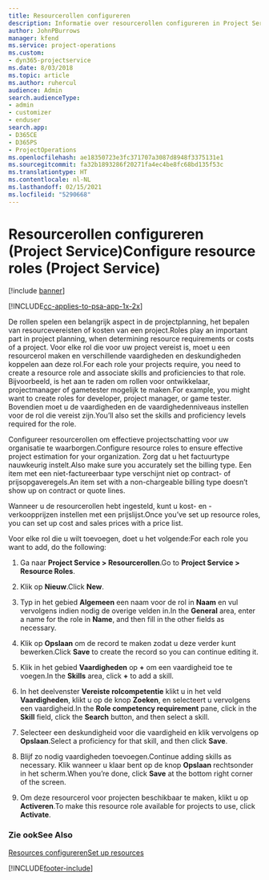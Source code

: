 ```yaml
---
title: Resourcerollen configureren
description: Informatie over resourcerollen configureren in Project Service
author: JohnPBurrows
manager: kfend
ms.service: project-operations
ms.custom:
- dyn365-projectservice
ms.date: 8/03/2018
ms.topic: article
ms.author: ruhercul
audience: Admin
search.audienceType:
- admin
- customizer
- enduser
search.app:
- D365CE
- D365PS
- ProjectOperations
ms.openlocfilehash: ae18350723e3fc371707a3087d8948f3375131e1
ms.sourcegitcommit: fa32b1893286f20271fa4ec4be8fc68bd135f53c
ms.translationtype: HT
ms.contentlocale: nl-NL
ms.lasthandoff: 02/15/2021
ms.locfileid: "5290668"
---
```

# <a name="configure-resource-roles-project-service"></a><span data-ttu-id="cc090-103">Resourcerollen configureren (Project Service)</span><span class="sxs-lookup"><span data-stu-id="cc090-103">Configure resource roles (Project Service)</span></span>

[!include [banner](../includes/psa-now-project-operations.md)]

[!INCLUDE[cc-applies-to-psa-app-1x-2x](../includes/cc-applies-to-psa-app-1x-2x.md)]

<span data-ttu-id="cc090-104">De rollen spelen een belangrijk aspect in de projectplanning, het bepalen van resourcevereisten of kosten van een project.</span><span class="sxs-lookup"><span data-stu-id="cc090-104">Roles play an important part in project planning, when determining resource requirements or costs of a project.</span></span> <span data-ttu-id="cc090-105">Voor elke rol die voor uw project vereist is, moet u een resourcerol maken en verschillende vaardigheden en deskundigheden koppelen aan deze rol.</span><span class="sxs-lookup"><span data-stu-id="cc090-105">For each role your projects require, you need to create a resource role and associate skills and proficiencies to that role.</span></span> <span data-ttu-id="cc090-106">Bijvoorbeeld, is het aan te raden om rollen voor ontwikkelaar, projectmanager of gametester mogelijk te maken.</span><span class="sxs-lookup"><span data-stu-id="cc090-106">For example, you might want to create roles for developer, project manager, or game tester.</span></span> <span data-ttu-id="cc090-107">Bovendien moet u de vaardigheden en de vaardighedenniveaus instellen voor de rol die vereist zijn.</span><span class="sxs-lookup"><span data-stu-id="cc090-107">You’ll also set the skills and proficiency levels required for the role.</span></span>  
  
 <span data-ttu-id="cc090-108">Configureer resourcerollen om effectieve projectschatting voor uw organisatie te waarborgen.</span><span class="sxs-lookup"><span data-stu-id="cc090-108">Configure resource roles to ensure effective project estimation for your organization.</span></span>  <span data-ttu-id="cc090-109">Zorg dat u het factuurtype nauwkeurig instelt.</span><span class="sxs-lookup"><span data-stu-id="cc090-109">Also make sure you accurately set the billing type.</span></span> <span data-ttu-id="cc090-110">Een item met een niet-factureerbaar type verschijnt niet op contract- of prijsopgaveregels.</span><span class="sxs-lookup"><span data-stu-id="cc090-110">An item set with a non-chargeable billing type doesn’t show up on contract or quote lines.</span></span>  
  
 <span data-ttu-id="cc090-111">Wanneer u de resourcerollen hebt ingesteld, kunt u kost- en -verkoopprijzen instellen met een prijslijst.</span><span class="sxs-lookup"><span data-stu-id="cc090-111">Once you’ve set up resource roles, you can set up cost and sales prices with a price list.</span></span>  
  
 <span data-ttu-id="cc090-112">Voor elke rol die u wilt toevoegen, doet u het volgende:</span><span class="sxs-lookup"><span data-stu-id="cc090-112">For each role you want to add, do the following:</span></span>  
  
1.  <span data-ttu-id="cc090-113">Ga naar **Project Service > Resourcerollen**.</span><span class="sxs-lookup"><span data-stu-id="cc090-113">Go to **Project Service > Resource Roles**.</span></span>  
  
2.  <span data-ttu-id="cc090-114">Klik op **Nieuw**.</span><span class="sxs-lookup"><span data-stu-id="cc090-114">Click **New**.</span></span>  
  
3.  <span data-ttu-id="cc090-115">Typ in het gebied **Algemeen** een naam voor de rol in **Naam** en vul vervolgens indien nodig de overige velden in.</span><span class="sxs-lookup"><span data-stu-id="cc090-115">In the **General** area, enter a name for the role in **Name**, and then fill in the other fields as necessary.</span></span>  
  
4.  <span data-ttu-id="cc090-116">Klik op **Opslaan** om de record te maken zodat u deze verder kunt bewerken.</span><span class="sxs-lookup"><span data-stu-id="cc090-116">Click **Save** to create the record so you can continue editing it.</span></span>  
  
5.  <span data-ttu-id="cc090-117">Klik in het gebied **Vaardigheden** op **+** om een vaardigheid toe te voegen.</span><span class="sxs-lookup"><span data-stu-id="cc090-117">In the **Skills** area, click **+** to add a skill.</span></span>  
  
6.  <span data-ttu-id="cc090-118">In het deelvenster **Vereiste rolcompetentie** klikt u in het veld **Vaardigheden**, klikt u op de knop **Zoeken**, en selecteert u vervolgens een vaardigheid.</span><span class="sxs-lookup"><span data-stu-id="cc090-118">In the **Role competency requirement** pane, click in the **Skill** field, click the **Search** button, and then select a skill.</span></span>  
  
7.  <span data-ttu-id="cc090-119">Selecteer een deskundigheid voor die vaardigheid en klik vervolgens op **Opslaan**.</span><span class="sxs-lookup"><span data-stu-id="cc090-119">Select a proficiency for that skill, and then click **Save**.</span></span>  
  
8.  <span data-ttu-id="cc090-120">Blijf zo nodig vaardigheden toevoegen.</span><span class="sxs-lookup"><span data-stu-id="cc090-120">Continue adding skills as necessary.</span></span> <span data-ttu-id="cc090-121">Klik wanneer u klaar bent op de knop **Opslaan** rechtsonder in het scherm.</span><span class="sxs-lookup"><span data-stu-id="cc090-121">When you’re done, click **Save** at the bottom right corner of the screen.</span></span>  
  
9. <span data-ttu-id="cc090-122">Om deze resourcerol voor projecten beschikbaar te maken, klikt u op **Activeren**.</span><span class="sxs-lookup"><span data-stu-id="cc090-122">To make this resource role available for projects to use, click **Activate**.</span></span>  
  
### <a name="see-also"></a><span data-ttu-id="cc090-123">Zie ook</span><span class="sxs-lookup"><span data-stu-id="cc090-123">See Also</span></span>  
 [<span data-ttu-id="cc090-124">Resources configureren</span><span class="sxs-lookup"><span data-stu-id="cc090-124">Set up resources</span></span>](../psa/set-up-resources.md)


[!INCLUDE[footer-include](../includes/footer-banner.md)]
